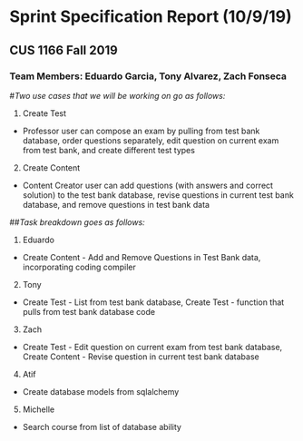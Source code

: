 # Sprint Specification Report (10/9/19)
## CUS 1166 Fall 2019
### Team Members: Eduardo Garcia, Tony Alvarez, Zach Fonseca

#*Two use cases that we will be working on go as follows:*
1. Create Test
- Professor user can compose an exam by pulling from test bank database, order questions separately, edit question on current exam from test bank, and create different test types
2. Create Content
- Content Creator user can add questions (with answers and correct solution) to the test bank database, revise questions in current test bank database, and remove questions in test bank data

##*Task breakdown goes as follows:*
1. Eduardo
- Create Content - Add and Remove Questions in Test Bank data, incorporating coding compiler
2. Tony
- Create Test - List from test bank database, Create Test - function that pulls from test bank database code
3. Zach
- Create Test - Edit question on current exam from test bank database, Create Content - Revise question in current test bank database
4. Atif
- Create database models from sqlalchemy
5. Michelle
- Search course from list of database ability
